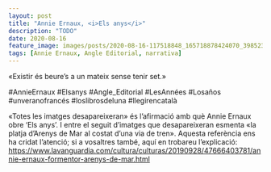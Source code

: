 ```yaml
---
layout: post
title: "Annie Ernaux, <i>Els anys</i>"
description: "TODO"
date: 2020-08-16
feature_image: images/posts/2020-08-16-117518848_165718878424070_3985232887274635310_n_18040327597271164.jpg
tags: [Annie Ernaux, Angle Editorial, narrativa]
---
```


«Existir és beure’s a un mateix sense tenir set.»
<!--more-->

#AnnieErnaux #Elsanys #Angle_Editorial #LesAnnées #Losaños #unveranofrancés #loslibrosdeluna #llegirencatalà

«Totes les imatges desapareixeran» és l’afirmació amb què Annie Ernaux obre ‘Els anys’. I entre el seguit d’imatges que desapareixeran esmenta «la platja d’Arenys de Mar al costat d’una via de tren». Aquesta referència ens ha cridat l’atenció; si a vosaltres també, aquí en trobareu l’explicació: https://www.lavanguardia.com/cultura/culturas/20190928/47666403781/annie-ernaux-formentor-arenys-de-mar.html

